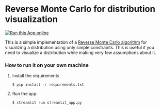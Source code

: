 # Reverse Monte Carlo for distribution visualization

[![Run this App online](https://static.streamlit.io/badges/streamlit_badge_black_white.svg)](https://rmc-for-distribution-visualization.streamlit.app/)

This is a simple implementation of a [Reverse Monte Carlo algorithm](https://en.wikipedia.org/wiki/Reverse_Monte_Carlo) for visualizing a distribution using only simple constraints. This is useful if you need to visualize a distribution while making very few assumptions about it.

### How to run it on your own machine

1. Install the requirements

   ```
   $ pip install -r requirements.txt
   ```

2. Run the app

   ```
   $ streamlit run streamlit_app.py
   ```
